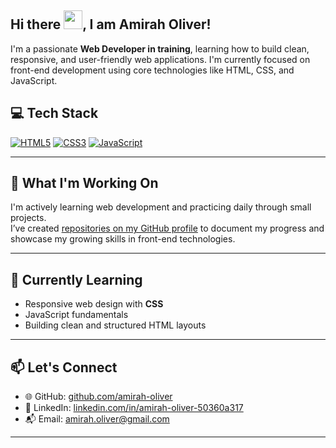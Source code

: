## Hi there <img src="https://raw.githubusercontent.com/MartinHeinz/MartinHeinz/master/wave.gif" width="30px">, I am Amirah Oliver!

I'm a passionate **Web Developer in training**, learning how to build clean, responsive, and user-friendly web applications. I'm currently focused on front-end development using core technologies like HTML, CSS, and JavaScript.

## 💻 Tech Stack

[![HTML5](https://img.shields.io/badge/HTML5-E34F26?style=flat&logo=html5&logoColor=white)](https://developer.mozilla.org/en-US/docs/Web/HTML)
[![CSS3](https://img.shields.io/badge/CSS3-1572B6?style=flat&logo=css3&logoColor=white)](https://developer.mozilla.org/en-US/docs/Web/CSS)
[![JavaScript](https://img.shields.io/badge/JavaScript-F7DF1E?style=flat&logo=javascript&logoColor=black)](https://developer.mozilla.org/en-US/docs/Web/JavaScript)

---

## 🚀 What I'm Working On

I'm actively learning web development and practicing daily through small projects.  
I’ve created [repositories on my GitHub profile](https://github.com/amirah-oliver) to document my progress and showcase my growing skills in front-end technologies.

---

## 🌱 Currently Learning

- Responsive web design with **CSS**
- JavaScript fundamentals
- Building clean and structured HTML layouts

---

## 📫 Let's Connect

- 🌐 GitHub: [github.com/amirah-oliver](https://github.com/amirah-oliver)
- 💼 LinkedIn: [linkedin.com/in/amirah-oliver-50360a317](https://www.linkedin.com/in/amirah-oliver-50360a317)
- 📬 Email: [amirah.oliver@gmail.com](mailto:amirah.oliver@gmail.com)

---



<!--
**amirah-oliver/Amirah-Oliver** is a ✨ _special_ ✨ repository because its `README.md` (this file) appears on your GitHub profile.

Here are some ideas to get you started:

- 🔭 I’m currently working on ...
- 🌱 I’m currently learning ...
- 👯 I’m looking to collaborate on ...
- 🤔 I’m looking for help with ...
- 💬 Ask me about ...
- 📫 How to reach me: ...
- 😄 Pronouns: ...
- ⚡ Fun fact: ...
-->
